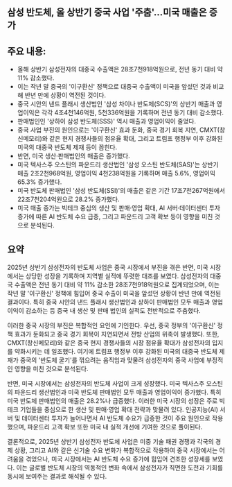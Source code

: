 ## 삼성 반도체, 올 상반기 중국 사업 '주춤'…미국 매출은 증가

## 주요 내용:
*   올해 상반기 삼성전자의 대중국 수출액은 28조7천918억원으로, 전년 동기 대비 약 11% 감소했다.
*   이는 작년 말 중국의 '이구환신' 정책으로 대중국 수출액이 미국을 앞섰던 것과 비교해 반년 만에 상황이 역전된 것이다.
*   중국 시안의 낸드 플래시 생산법인 '삼성 차이나 반도체(SCS)'의 상반기 매출과 영업이익은 각각 4조4천146억원, 5천336억원을 기록하며 전년 동기 대비 감소했다.
*   판매법인인 '상하이 삼성 반도체(SSS)' 역시 매출과 영업이익이 줄었다.
*   중국 사업 부진의 원인으로는 '이구환신' 효과 둔화, 중국 경기 회복 지연, CMXT(창신메모리)와 같은 현지 경쟁사들의 점유율 확대, 그리고 트럼프 행정부 이후 강화된 미국의 대중국 반도체 제재 등이 꼽힌다.
*   반면, 미국 생산·판매법인의 매출은 증가했다.
*   미국 텍사스주 오스틴의 파운드리 생산법인 '삼성 오스틴 반도체(SAS)'는 상반기 매출 2조2천968억원, 영업이익 4천238억원을 기록하며 매출 5.6%, 영업이익 65.3% 증가했다.
*   미국 반도체 판매법인 '삼성 반도체(SSI)'의 매출은 같은 기간 17조7천267억원에서 22조7천204억원으로 28.2% 증가했다.
*   미국 매출 증가는 빅테크 중심의 생산 및 판매·영업 확대, AI 서버·데이터센터 투자 증가에 따른 AI 반도체 수요 급증, 그리고 파운드리 고객 확보 등이 영향을 미친 것으로 분석된다.

## 요약

2025년 상반기 삼성전자의 반도체 사업은 중국 시장에서 부진을 겪은 반면, 미국 시장에서는 상당한 성장을 기록하며 지역별 실적에 뚜렷한 대조를 보였다. 삼성전자의 대중국 수출액은 전년 동기 대비 약 11% 감소한 28조7천918억원으로 집계되었으며, 이는 작년 말 '이구환신' 정책에 힘입어 중국 수출이 미국을 앞섰던 상황이 반년 만에 역전된 결과이다. 특히 중국 시안의 낸드 플래시 생산법인과 상하이 판매법인 모두 매출과 영업이익이 감소하는 등 중국 내 생산 및 판매 법인의 실적도 전반적으로 주춤했다.

이러한 중국 시장의 부진은 복합적인 요인에 기인한다. 우선, 중국 정부의 '이구환신' 정책 효과가 둔화되고 중국 경기 회복이 지연되면서 전방 산업의 위축이 발생했다. 또한, CMXT(창신메모리)와 같은 중국 현지 경쟁사들의 시장 점유율 확대가 삼성전자의 입지를 약화시키는 데 일조했다. 여기에 트럼프 행정부 이후 강화된 미국의 대중국 반도체 제재가 중국의 '반도체 굴기'를 꺾으려는 움직임과 맞물려 삼성전자의 중국 사업에 부정적인 영향을 미친 것으로 분석된다.

반면, 미국 시장에서는 삼성전자의 반도체 사업이 크게 성장했다. 미국 텍사스주 오스틴의 파운드리 생산법인과 미국 반도체 판매법인 모두 매출과 영업이익이 증가했다. 특히 미국 반도체 판매법인의 매출은 28.2%나 급증했다. 이러한 미국 시장의 성장은 주로 빅테크 기업들을 중심으로 한 생산 및 판매·영업 확대 전략과 맞물려 있다. 인공지능(AI) 서버 및 데이터센터 투자가 늘어나면서 AI 반도체 수요가 급증한 것이 주요 원인으로 작용했으며, 파운드리 고객 확보 또한 미국 내 실적 개선에 기여한 것으로 풀이된다.

결론적으로, 2025년 상반기 삼성전자 반도체 사업은 미중 기술 패권 경쟁과 각국의 경제 상황, 그리고 AI와 같은 신기술 수요 변화가 복합적으로 작용하여 중국 시장에서는 어려움을 겪었으나, 미국 시장에서는 AI 반도체 수요 증가에 힘입어 견조한 성장세를 보였다. 이는 글로벌 반도체 시장의 역동적인 변화 속에서 삼성전자가 직면한 도전과 기회를 동시에 보여주는 결과로 해석될 수 있다.